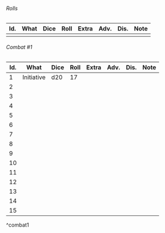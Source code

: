 

###### Rolls
| Id. | What | Dice | Roll | Extra | Adv. | Dis. | Note |
| --- | ---- | ---- | ---- | ----- | ---- | ---- | ---- |
|     |      |      |      |       |      |      |      |

###### Combat #1
| Id. | What       | Dice | Roll | Extra | Adv. | Dis. | Note |
| --- | ---------- | ---- | ---- | ----- | ---- | ---- | ---- |
| 1   | Initiative | d20  | 17   |       |      |      |      |
| 2   |            |      |      |       |      |      |      |
| 3   |            |      |      |       |      |      |      |
| 4   |            |      |      |       |      |      |      |
| 5   |            |      |      |       |      |      |      |
| 6   |            |      |      |       |      |      |      |
| 7   |            |      |      |       |      |      |      |
| 8   |            |      |      |       |      |      |      |
| 9   |            |      |      |       |      |      |      |
| 10  |            |      |      |       |      |      |      |
| 11  |            |      |      |       |      |      |      |
| 12  |            |      |      |       |      |      |      |
| 13  |            |      |      |       |      |      |      |
| 14  |            |      |      |       |      |      |      |
| 15  |            |      |      |       |      |      |      |
^combat1
